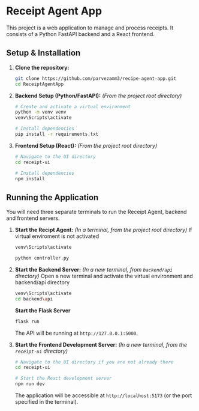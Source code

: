 # Receipt Agent App

This project is a web application to manage and process receipts. It consists of a Python FastAPI backend and a React frontend.

## Setup & Installation

1.  **Clone the repository:**
    ```bash
    git clone https://github.com/parvezamm3/recipe-agent-app.git
    cd ReceiptAgentApp
    ```

2.  **Backend Setup (Python/FastAPI):**
    *(From the project root directory)*
    ```bash
    # Create and activate a virtual environment
    python -m venv venv
    venv\Scripts\activate

    # Install dependencies
    pip install -r requirements.txt
    ```

3.  **Frontend Setup (React):**
    *(From the project root directory)*
    ```bash
    # Navigate to the UI directory
    cd receipt-ui

    # Install dependencies
    npm install
    ```

## Running the Application

You will need three separate terminals to run the Receipt Agent, backend and frontend servers.

1.  **Start the Recipt Agent:**
    *(In a terminal, from the project root directory)*
    If virtual enviroment is not activated
    ```bash
    venv\Scripts\activate
    ```
    ```bash
    python controller.py
    ```

2.  **Start the Backend Server:**
    *(In a new terminal, from `backend/api` directory)*
    Open a new terminal and activate the virtual environment and backend/api directory
    ```bash
    venv\Scripts\activate
    cd backend\api
    ```
    **Start the Flask Server**
    ```bash
    flask run
    ```
    The API will be running at `http://127.0.0.1:5000`.

3.  **Start the Frontend Development Server:**
    *(In a new terminal, from the `receipt-ui` directory)*
    ```bash
    # Navigate to the UI directory if you are not already there
    cd receipt-ui

    # Start the React development server
    npm run dev
    ```
    The application will be accessible at `http://localhost:5173` (or the port specified in the terminal).
